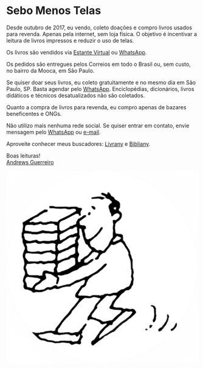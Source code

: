 # Sebo Menos Telas

Desde outubro de 2017, eu vendo, coleto doações e compro livros usados para revenda. Apenas pela internet, sem loja física. O objetivo é incentivar a leitura de livros impressos e reduzir o uso de telas.

Os livros são vendidos via [Estante Virtual](https://www.estantevirtual.com.br/sebos-e-livreiros/sebo-menos-telas) ou [WhatsApp](https://wa.me/5511981350566).

Os pedidos são entregues pelos Correios em todo o Brasil ou, sem custo, no bairro da Mooca, em São Paulo.

Se quiser doar seus livros, eu coleto gratuitamente e no mesmo dia em São Paulo, SP. Basta agendar pelo [WhatsApp](https://wa.me/5511981350566). Enciclopédias, dicionários, livros didáticos e técnicos desatualizados não são coletados.

Quanto a compra de livros para revenda, eu compro apenas de bazares beneficentes e ONGs.

Não utilizo mais nenhuma rede social. Se quiser entrar em contato, envie mensagem pelo [WhatsApp](https://wa.me/5511981350566) ou [e-mail](mailto:sebomenostelas@gmail.com).

Aproveite conhecer meus buscadores: [Livrany](https://andguerreiro.github.io/livrany/) e [Bibliany](https://andguerreiro.github.io/bibliany/).

Boas leituras!  
[Andrews Guerreiro](https://github.com/andguerreiro)

![Logo](logo.png)
